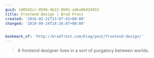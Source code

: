 ```yaml
---
guid: 1d0542cc-0596-4b22-8b91-adba86d2d433
title: Frontend Design | Brad Frost
created: '2016-02-21T13:07:42+00:00'
changed: '2019-09-24T14:36:07+00:00'


bookmark_of: 'http://bradfrost.com/blog/post/frontend-design/'
---
```



<blockquote>A frontend designer lives in a sort of purgatory between worlds.</blockquote>
